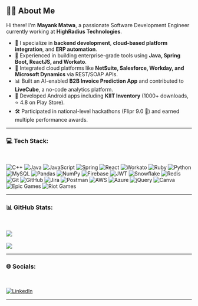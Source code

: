 ## 👨‍💻 About Me

Hi there! I'm **Mayank Matwa**, a passionate Software Development Engineer currently working at **HighRadius Technologies**.

- 🔧 I specialize in **backend development**, **cloud-based platform integration**, and **ERP automation**.
- 💼 Experienced in building enterprise-grade tools using **Java, Spring Boot, ReactJS, and Workato**.
- 🔄 Integrated cloud platforms like **NetSuite, Salesforce, Workday, and Microsoft Dynamics** via REST/SOAP APIs.
- 📊 Built an AI-enabled **B2B Invoice Prediction App** and contributed to **LiveCube**, a no-code analytics platform.
- 📱 Developed Android apps including **KIIT Inventory** (1000+ downloads, ⭐ 4.8 on Play Store).
- 🛠️ Participated in national-level hackathons (Flipr 9.0 🏅) and earned multiple performance awards.

---

### 💻 Tech Stack:

<br/>

![C++](https://img.shields.io/badge/c++-%2300599C.svg?style=for-the-badge&logo=c%2B%2B&logoColor=white)
![Java](https://img.shields.io/badge/java-%23ED8B00.svg?style=for-the-badge&logo=openjdk&logoColor=white) 
![JavaScript](https://img.shields.io/badge/javascript-%23323330.svg?style=for-the-badge&logo=javascript&logoColor=%23F7DF1E)
![Spring](https://img.shields.io/badge/spring-%236DB33F.svg?style=for-the-badge&logo=spring&logoColor=white)
![React](https://img.shields.io/badge/react-%2320232a.svg?style=for-the-badge&logo=react&logoColor=%2361DAFB)
![Workato](https://img.shields.io/badge/Workato-00B1B3?style=for-the-badge&logoColor=white)
![Ruby](https://img.shields.io/badge/ruby-%23CC342D.svg?style=for-the-badge&logo=ruby&logoColor=white)
![Python](https://img.shields.io/badge/python-3670A0?style=for-the-badge&logo=python&logoColor=ffdd54)
![MySQL](https://img.shields.io/badge/mysql-4479A1.svg?style=for-the-badge&logo=mysql&logoColor=white)
![Pandas](https://img.shields.io/badge/pandas-%23150458.svg?style=for-the-badge&logo=pandas&logoColor=white) 
![NumPy](https://img.shields.io/badge/numpy-%23013243.svg?style=for-the-badge&logo=numpy&logoColor=white)
![Firebase](https://img.shields.io/badge/firebase-a08021?style=for-the-badge&logo=firebase&logoColor=ffcd34)
![JWT](https://img.shields.io/badge/JWT-black?style=for-the-badge&logo=JSON%20web%20tokens)
![Snowflake](https://img.shields.io/badge/snowflake-%2329B5E8.svg?style=for-the-badge&logo=snowflake&logoColor=white)
![Redis](https://img.shields.io/badge/redis-%23DD0031.svg?style=for-the-badge&logo=redis&logoColor=white) 
![Git](https://img.shields.io/badge/git-%23F05033.svg?style=for-the-badge&logo=git&logoColor=white) 
![GitHub](https://img.shields.io/badge/github-%23121011.svg?style=for-the-badge&logo=github&logoColor=white) 
![Jira](https://img.shields.io/badge/jira-%230A0FFF.svg?style=for-the-badge&logo=jira&logoColor=white) 
![Postman](https://img.shields.io/badge/Postman-FF6C37?style=for-the-badge&logo=postman&logoColor=white) 
![AWS](https://img.shields.io/badge/AWS-%23FF9900.svg?style=for-the-badge&logo=amazon-aws&logoColor=white) 
![Azure](https://img.shields.io/badge/azure-%230072C6.svg?style=for-the-badge&logo=microsoftazure&logoColor=white) 
![jQuery](https://img.shields.io/badge/jquery-%230769AD.svg?style=for-the-badge&logo=jquery&logoColor=white)
![Canva](https://img.shields.io/badge/Canva-%2300C4CC.svg?style=for-the-badge&logo=Canva&logoColor=white)
![Epic Games](https://img.shields.io/badge/epicgames-%23313131.svg?style=for-the-badge&logo=epicgames&logoColor=white) 
![Riot Games](https://img.shields.io/badge/riotgames-D32936.svg?style=for-the-badge&logo=riotgames&logoColor=white)

---
  
### 📊 GitHub Stats:

<br/>

![](https://nirzak-streak-stats.vercel.app/?user=Mayank378&theme=dark&hide_border=false)<br/><br/>
![](https://github-readme-stats.vercel.app/api/top-langs/?username=Mayank378&theme=dark&hide_border=false&include_all_commits=false&count_private=false&layout=compact)

---

### 🌐 Socials:

<br/>

[![LinkedIn](https://img.shields.io/badge/-LinkedIn-0077B5?style=flat-square&logo=linkedin)](https://www.linkedin.com/in/mayank-matwa/) 

---

          
